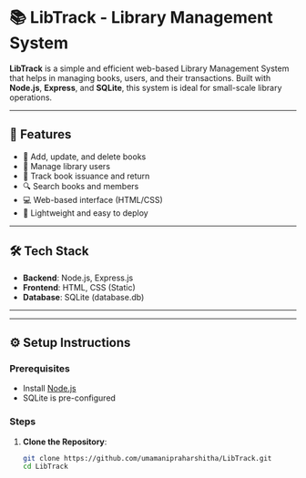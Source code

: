# 📚 LibTrack - Library Management System

**LibTrack** is a simple and efficient web-based Library Management System that helps in managing books, users, and their transactions. Built with **Node.js**, **Express**, and **SQLite**, this system is ideal for small-scale library operations.

---

## 🚀 Features

- 📖 Add, update, and delete books
- 👥 Manage library users
- 🔄 Track book issuance and return
- 🔍 Search books and members
- 💻 Web-based interface (HTML/CSS)
- 🧠 Lightweight and easy to deploy

---

## 🛠️ Tech Stack

- **Backend**: Node.js, Express.js
- **Frontend**: HTML, CSS (Static)
- **Database**: SQLite (database.db)

---

---

## ⚙️ Setup Instructions

### Prerequisites

- Install [Node.js](https://nodejs.org/)
- SQLite is pre-configured

### Steps

1. **Clone the Repository**:
   ```bash
   git clone https://github.com/umamanipraharshitha/LibTrack.git
   cd LibTrack


